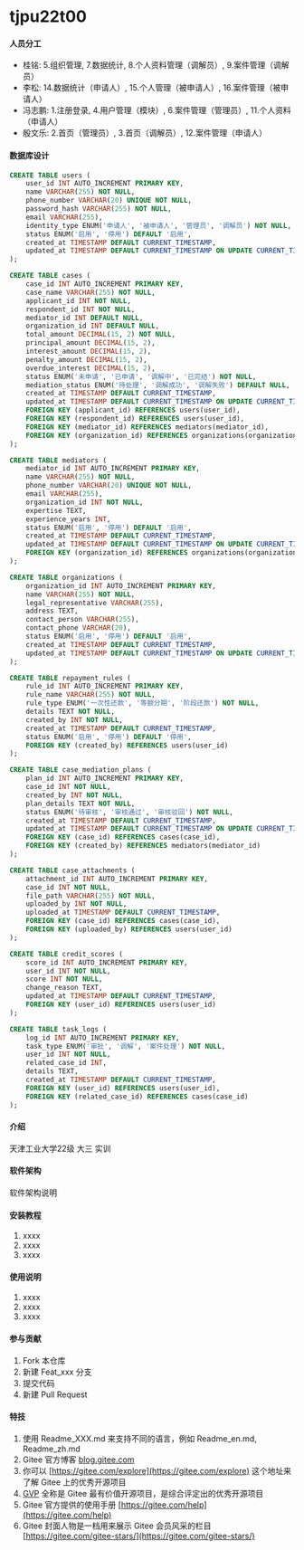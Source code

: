 # tjpu22t00

#### 人员分工
- 桂铭: 5.组织管理, 7.数据统计, 8.个人资料管理（调解员）, 9.案件管理（调解员）
- 李松: 14.数据统计（申请人）, 15.个人管理（被申请人）, 16.案件管理（被申请人）
- 冯志鹏: 1.注册登录, 4.用户管理（模块）, 6.案件管理（管理员）, 11.个人资料（申请人）
- 殷文乐: 2.首页（管理员）, 3.首页（调解员）, 12.案件管理（申请人）

#### 数据库设计
```sql
CREATE TABLE users (
    user_id INT AUTO_INCREMENT PRIMARY KEY,
    name VARCHAR(255) NOT NULL,
    phone_number VARCHAR(20) UNIQUE NOT NULL,
    password_hash VARCHAR(255) NOT NULL,
    email VARCHAR(255),
    identity_type ENUM('申请人', '被申请人', '管理员', '调解员') NOT NULL,
    status ENUM('启用', '停用') DEFAULT '启用',
    created_at TIMESTAMP DEFAULT CURRENT_TIMESTAMP,
    updated_at TIMESTAMP DEFAULT CURRENT_TIMESTAMP ON UPDATE CURRENT_TIMESTAMP
);
```

```sql
CREATE TABLE cases (
    case_id INT AUTO_INCREMENT PRIMARY KEY,
    case_name VARCHAR(255) NOT NULL,
    applicant_id INT NOT NULL,
    respondent_id INT NOT NULL,
    mediator_id INT DEFAULT NULL,
    organization_id INT DEFAULT NULL,
    total_amount DECIMAL(15, 2) NOT NULL,
    principal_amount DECIMAL(15, 2),
    interest_amount DECIMAL(15, 2),
    penalty_amount DECIMAL(15, 2),
    overdue_interest DECIMAL(15, 2),
    status ENUM('未申请', '已申请', '调解中', '已完结') NOT NULL,
    mediation_status ENUM('待处理', '调解成功', '调解失败') DEFAULT NULL,
    created_at TIMESTAMP DEFAULT CURRENT_TIMESTAMP,
    updated_at TIMESTAMP DEFAULT CURRENT_TIMESTAMP ON UPDATE CURRENT_TIMESTAMP,
    FOREIGN KEY (applicant_id) REFERENCES users(user_id),
    FOREIGN KEY (respondent_id) REFERENCES users(user_id),
    FOREIGN KEY (mediator_id) REFERENCES mediators(mediator_id),
    FOREIGN KEY (organization_id) REFERENCES organizations(organization_id)
);

```

```sql
CREATE TABLE mediators (
    mediator_id INT AUTO_INCREMENT PRIMARY KEY,
    name VARCHAR(255) NOT NULL,
    phone_number VARCHAR(20) UNIQUE NOT NULL,
    email VARCHAR(255),
    organization_id INT NOT NULL,
    expertise TEXT,
    experience_years INT,
    status ENUM('启用', '停用') DEFAULT '启用',
    created_at TIMESTAMP DEFAULT CURRENT_TIMESTAMP,
    updated_at TIMESTAMP DEFAULT CURRENT_TIMESTAMP ON UPDATE CURRENT_TIMESTAMP,
    FOREIGN KEY (organization_id) REFERENCES organizations(organization_id)
);

```

```sql
CREATE TABLE organizations (
    organization_id INT AUTO_INCREMENT PRIMARY KEY,
    name VARCHAR(255) NOT NULL,
    legal_representative VARCHAR(255),
    address TEXT,
    contact_person VARCHAR(255),
    contact_phone VARCHAR(20),
    status ENUM('启用', '停用') DEFAULT '启用',
    created_at TIMESTAMP DEFAULT CURRENT_TIMESTAMP,
    updated_at TIMESTAMP DEFAULT CURRENT_TIMESTAMP ON UPDATE CURRENT_TIMESTAMP
);

```

```sql
CREATE TABLE repayment_rules (
    rule_id INT AUTO_INCREMENT PRIMARY KEY,
    rule_name VARCHAR(255) NOT NULL,
    rule_type ENUM('一次性还款', '等额分期', '阶段还款') NOT NULL,
    details TEXT NOT NULL,
    created_by INT NOT NULL,
    created_at TIMESTAMP DEFAULT CURRENT_TIMESTAMP,
    status ENUM('启用', '停用') DEFAULT '停用',
    FOREIGN KEY (created_by) REFERENCES users(user_id)
);

```

```sql
CREATE TABLE case_mediation_plans (
    plan_id INT AUTO_INCREMENT PRIMARY KEY,
    case_id INT NOT NULL,
    created_by INT NOT NULL,
    plan_details TEXT NOT NULL,
    status ENUM('待审核', '审核通过', '审核驳回') NOT NULL,
    created_at TIMESTAMP DEFAULT CURRENT_TIMESTAMP,
    updated_at TIMESTAMP DEFAULT CURRENT_TIMESTAMP ON UPDATE CURRENT_TIMESTAMP,
    FOREIGN KEY (case_id) REFERENCES cases(case_id),
    FOREIGN KEY (created_by) REFERENCES mediators(mediator_id)
);

```

```sql
CREATE TABLE case_attachments (
    attachment_id INT AUTO_INCREMENT PRIMARY KEY,
    case_id INT NOT NULL,
    file_path VARCHAR(255) NOT NULL,
    uploaded_by INT NOT NULL,
    uploaded_at TIMESTAMP DEFAULT CURRENT_TIMESTAMP,
    FOREIGN KEY (case_id) REFERENCES cases(case_id),
    FOREIGN KEY (uploaded_by) REFERENCES users(user_id)
);

```

```sql
CREATE TABLE credit_scores (
    score_id INT AUTO_INCREMENT PRIMARY KEY,
    user_id INT NOT NULL,
    score INT NOT NULL,
    change_reason TEXT,
    updated_at TIMESTAMP DEFAULT CURRENT_TIMESTAMP,
    FOREIGN KEY (user_id) REFERENCES users(user_id)
);

```

```sql
CREATE TABLE task_logs (
    log_id INT AUTO_INCREMENT PRIMARY KEY,
    task_type ENUM('审批', '调解', '案件处理') NOT NULL,
    user_id INT NOT NULL,
    related_case_id INT,
    details TEXT,
    created_at TIMESTAMP DEFAULT CURRENT_TIMESTAMP,
    FOREIGN KEY (user_id) REFERENCES users(user_id),
    FOREIGN KEY (related_case_id) REFERENCES cases(case_id)
);

```

#### 介绍
天津工业大学22级 大三 实训

#### 软件架构
软件架构说明


#### 安装教程

1.  xxxx
2.  xxxx
3.  xxxx

#### 使用说明

1.  xxxx
2.  xxxx
3.  xxxx

#### 参与贡献

1.  Fork 本仓库
2.  新建 Feat_xxx 分支
3.  提交代码
4.  新建 Pull Request


#### 特技

1.  使用 Readme\_XXX.md 来支持不同的语言，例如 Readme\_en.md, Readme\_zh.md
2.  Gitee 官方博客 [blog.gitee.com](https://blog.gitee.com)
3.  你可以 [https://gitee.com/explore](https://gitee.com/explore) 这个地址来了解 Gitee 上的优秀开源项目
4.  [GVP](https://gitee.com/gvp) 全称是 Gitee 最有价值开源项目，是综合评定出的优秀开源项目
5.  Gitee 官方提供的使用手册 [https://gitee.com/help](https://gitee.com/help)
6.  Gitee 封面人物是一档用来展示 Gitee 会员风采的栏目 [https://gitee.com/gitee-stars/](https://gitee.com/gitee-stars/)
